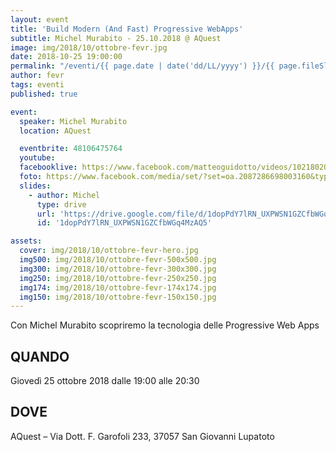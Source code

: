 ```yaml
---
layout: event
title: 'Build Modern (And Fast) Progressive WebApps'
subtitle: Michel Murabito - 25.10.2018 @ AQuest
image: img/2018/10/ottobre-fevr.jpg
date: 2018-10-25 19:00:00
permalink: "/eventi/{{ page.date | date('dd/LL/yyyy') }}/{{ page.fileSlug | slug }}/index.html"
author: fevr
tags: eventi
published: true

event:
  speaker: Michel Murabito
  location: AQuest

  eventbrite: 48106475764
  youtube:
  facebooklive: https://www.facebook.com/matteoguidotto/videos/10218020587730154/
  foto: https://www.facebook.com/media/set/?set=oa.2087286698003160&type=3
  slides:
    - author: Michel
      type: drive
      url: 'https://drive.google.com/file/d/1dopPdY7lRN_UXPWSN1GZCfbWGq4MzAQ5/view'
      id: '1dopPdY7lRN_UXPWSN1GZCfbWGq4MzAQ5'

assets:
  cover: img/2018/10/ottobre-fevr-hero.jpg
  img500: img/2018/10/ottobre-fevr-500x500.jpg
  img300: img/2018/10/ottobre-fevr-300x300.jpg
  img250: img/2018/10/ottobre-fevr-250x250.jpg
  img174: img/2018/10/ottobre-fevr-174x174.jpg
  img150: img/2018/10/ottobre-fevr-150x150.jpg
---
```


Con Michel Murabito scopriremo la tecnologia delle Progressive Web Apps

## QUANDO

Giovedì 25 ottobre 2018 dalle 19:00 alle 20:30

## DOVE

AQuest – Via Dott. F. Garofoli 233, 37057 San Giovanni Lupatoto
